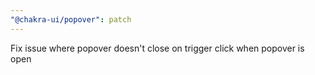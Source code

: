 ```yaml
---
"@chakra-ui/popover": patch
---
```


Fix issue where popover doesn't close on trigger click when popover is open
